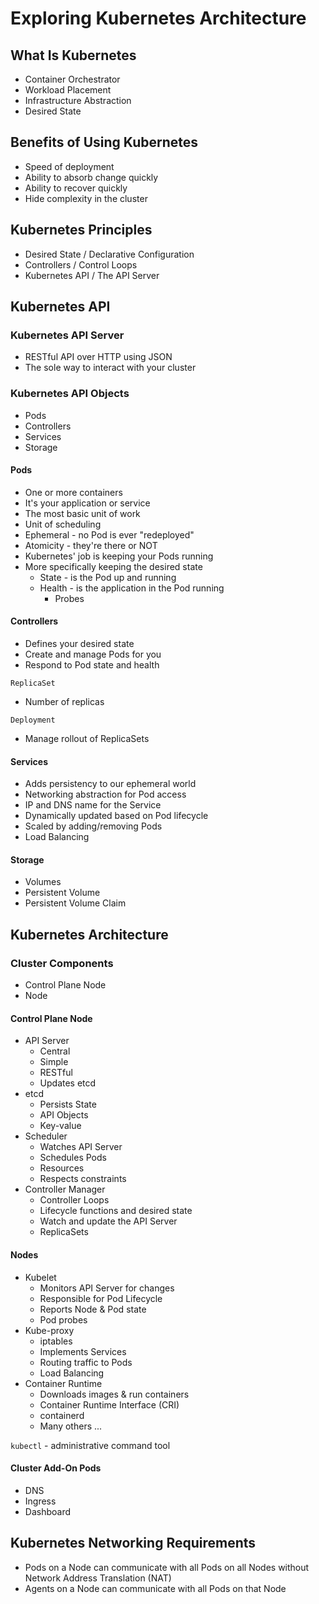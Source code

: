 # Exploring Kubernetes Architecture

## What Is Kubernetes

- Container Orchestrator
- Workload Placement
- Infrastructure Abstraction
- Desired State

## Benefits of Using Kubernetes

- Speed of deployment
- Ability to absorb change quickly
- Ability to recover quickly
- Hide complexity in the cluster

## Kubernetes Principles

- Desired State / Declarative Configuration
- Controllers / Control Loops
- Kubernetes API / The API Server

## Kubernetes API

### Kubernetes API Server

- RESTful API over HTTP using JSON
- The sole way to interact with your cluster

### Kubernetes API Objects

- Pods
- Controllers
- Services
- Storage

#### Pods

- One or more containers
- It's your application or service
- The most basic unit of work
- Unit of scheduling
- Ephemeral - no Pod is ever "redeployed"
- Atomicity - they're there or NOT
- Kubernetes' job is keeping your Pods running
- More specifically keeping the desired state
  - State - is the Pod up and running
  - Health - is the application in the Pod running
    - Probes

#### Controllers

- Defines your desired state
- Create and manage Pods for you
- Respond to Pod state and health

`ReplicaSet`

- Number of replicas

`Deployment`

- Manage rollout of ReplicaSets

#### Services

- Adds persistency to our ephemeral world
- Networking abstraction for Pod access
- IP and DNS name for the Service
- Dynamically updated based on Pod lifecycle
- Scaled by adding/removing Pods
- Load Balancing

#### Storage

- Volumes
- Persistent Volume
- Persistent Volume Claim

## Kubernetes Architecture

### Cluster Components

- Control Plane Node
- Node

#### Control Plane Node

- API Server
  - Central
  - Simple
  - RESTful
  - Updates etcd
- etcd
  - Persists State
  - API Objects
  - Key-value
- Scheduler
  - Watches API Server
  - Schedules Pods
  - Resources
  - Respects constraints
- Controller Manager
  - Controller Loops
  - Lifecycle functions and desired state
  - Watch and update the API Server
  - ReplicaSets

#### Nodes

- Kubelet
  - Monitors API Server for changes
  - Responsible for Pod Lifecycle
  - Reports Node & Pod state
  - Pod probes
- Kube-proxy
  - iptables
  - Implements Services
  - Routing traffic to Pods
  - Load Balancing
- Container Runtime
  - Downloads images & run containers
  - Container Runtime Interface (CRI)
  - containerd
  - Many others ...

`kubectl` - administrative command tool

#### Cluster Add-On Pods

- DNS
- Ingress
- Dashboard

## Kubernetes Networking Requirements

- Pods on a Node can communicate with all Pods on all Nodes without Network Address Translation (NAT)
- Agents on a Node can communicate with all Pods on that Node
